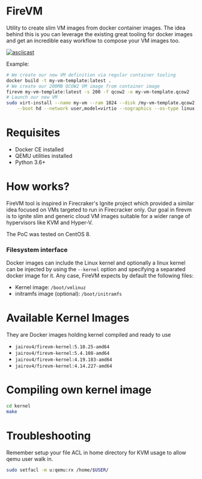 # FireVM

Utility to create slim VM images from docker container images.
The idea behind this is you can leverage the existing great tooling for docker images
and get an incredible easy workflow to compose your VM images too.

[![asciicast](https://asciinema.org/a/410067.svg)](https://asciinema.org/a/410067)

Example:

```bash
# We create our new VM definition via regular container tooling 
docker build -t my-vm-template:latest .
# We create our 200MB QCOW2 VM image from container image
firevm my-vm-template:latest -s 200 -f qcow2 -o my-vm-template.qcow2
# Launch our new VM
sudo virt-install --name my-vm --ram 1024 --disk /my-vm-template.qcow2,bus=virtio \
    --boot hd --network user,model=virtio --nographics --os-type linux --import
```

# Requisites

- Docker CE installed
- QEMU utilities installed
- Python 3.6+

# How works?

FireVM tool is inspired in Firecraker's Ignite project which provided a similar idea 
focused on VMs targeted to run in Firecracker only.
Our goal in firevm is to ignite slim and generic cloud VM images suitable for a wider
range of hypervisors like KVM and Hyper-V. 

The PoC was tested on CentOS 8.

### Filesystem interface

Docker images can include the Linux kernel and optionally a linux kernel can be injected 
by using the `--kernel` option and specifying a separated docker image for it.
Any case, FireVM expects by default the following files:

- Kernel image: `/boot/vmlinuz`
- initramfs image (optional): `/boot/initramfs`

# Available Kernel Images

They are Docker images holding kernel compiled and ready to use

- `jairov4/firevm-kernel:5.10.25-amd64`
- `jairov4/firevm-kernel:5.4.108-amd64`
- `jairov4/firevm-kernel:4.19.183-amd64`
- `jairov4/firevm-kernel:4.14.227-amd64`

# Compiling own kernel image

```bash
cd kernel
make
```

# Troubleshooting

Remember setup your file ACL in home directory for KVM usage to allow qemu user walk in.

```bash
sudo setfacl -m u:qemu:rx /home/$USER/ 
```
